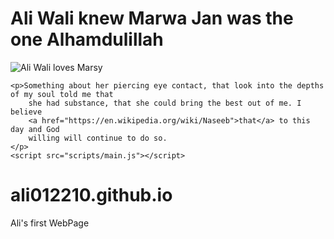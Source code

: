<!DOCTYPE html>
<html lang="en-US">
  <head>
    <link href="styles/style.css" rel="stylesheet" />
    <link rel="preconnect" href="https://fonts.googleapis.com">
<link rel="preconnect" href="https://fonts.gstatic.com" crossorigin>
<link href="https://fonts.googleapis.com/css2?family=Tangerine&display=swap" rel="stylesheet">
    <meta charset="utf-8" />
    <meta name="viewport" content="width=device-width" />
    <title>My test page</title>
  </head>
  <body>
    <h1>Ali Wali knew Marwa Jan was the one Alhamdulillah </h1>
    <img src="images/ali-and-marsy-small.jpg" alt="Ali Wali loves Marsy" />

    <p>Something about her piercing eye contact, that look into the depths of my soul told me that
        she had substance, that she could bring the best out of me. I believe 
        <a href="https://en.wikipedia.org/wiki/Naseeb">that</a> to this day and God
        willing will continue to do so.
    </p>
    <script src="scripts/main.js"></script>
  </body>
</html>

# ali012210.github.io
Ali's first WebPage  
